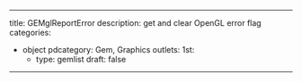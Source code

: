 
---
title: GEMglReportError
description: get and clear OpenGL error flag
categories:
  - object
pdcategory: Gem, Graphics
outlets:
  1st:
    - type: gemlist
draft: false
---

